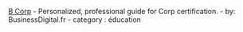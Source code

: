 [ B Corp](https://chat.openai.com/g/g-ExTXq5oM3-b-corp) - Personalized, professional guide for Corp certification. - by: BusinessDigital.fr - category : éducation